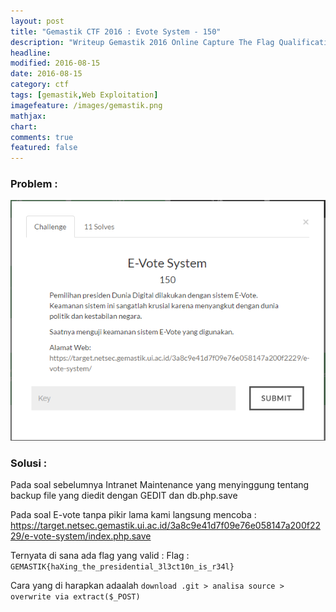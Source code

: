 ```yaml
---
layout: post
title: "Gemastik CTF 2016 : Evote System - 150"
description: "Writeup Gemastik 2016 Online Capture The Flag Qualification"
headline: 
modified: 2016-08-15
date: 2016-08-15
category: ctf
tags: [gemastik,Web Exploitation]
imagefeature: /images/gemastik.png
mathjax: 
chart: 
comments: true
featured: false
---
```


### Problem :

![Evote System](/images/evote-system.png)


### Solusi :

Pada soal sebelumnya Intranet Maintenance yang menyinggung tentang backup file yang diedit dengan GEDIT dan db.php.save

Pada soal E-vote tanpa pikir lama kami langsung mencoba :
https://target.netsec.gemastik.ui.ac.id/3a8c9e41d7f09e76e058147a200f2229/e-vote-system/index.php.save

Ternyata di sana ada flag yang valid : 
Flag : `GEMASTIK{haXing_the_presidential_3l3ct10n_is_r34l}`

Cara yang di harapkan adaalah 
`download .git > analisa source > overwrite via extract($_POST)`

